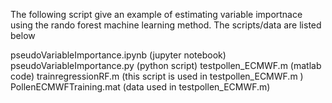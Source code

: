 The following script give an example of estimating variable importnace using the rando forest machine 
learning method. The scripts/data are listed below

pseudoVariableImportance.ipynb (jupyter notebook) pseudoVariableImportance.py (python script) 
testpollen_ECMWF.m (matlab code) trainregressionRF.m (this script is used in testpollen_ECMWF.m ) 
PollenECMWFTraining.mat (data used in testpollen_ECMWF.m)

